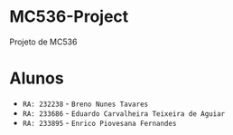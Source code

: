 # MC536-Project
Projeto de MC536

# Alunos
* `RA: 232238` - `Breno Nunes Tavares`
* `RA: 233686` - `Eduardo Carvalheira Teixeira de Aguiar`
* `RA: 233895` - `Enrico Piovesana Fernandes`
